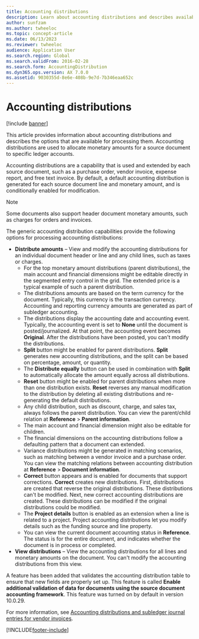 ```yaml
---
title: Accounting distributions
description: Learn about accounting distributions and describes available processing options, including an overview on distribute amounts.
author: sunfzam
ms.author: twheeloc
ms.topic: concept-article
ms.date: 06/13/2023
ms.reviewer: twheeloc
audience: Application User
ms.search.region: Global
ms.search.validFrom: 2016-02-28
ms.search.form: AccountingDistribution
ms.dyn365.ops.version: AX 7.0.0
ms.assetid: 9030355d-8e6e-408b-9e7d-7b346eaa652c
---
```


# Accounting distributions

[!include [banner](../includes/banner.md)]

This article provides information about accounting distributions and describes the options that are available for processing them. Accounting distributions are used to allocate monetary amounts for a source document to specific ledger accounts. 

Accounting distributions are a capability that is used and extended by each source document, such as a purchase order, vendor invoice, expense report, and free text invoice. By default, a default accounting distribution is generated for each source document line and monetary amount, and is conditionally enabled for modification. 

> [!NOTE] 
> Some documents also support header document monetary amounts, such as charges for orders and invoices. 

The generic accounting distribution capabilities provide the following options for processing accounting distributions:

-   **Distribute amounts** – View and modify the accounting distributions for an individual document header or line and any child lines, such as taxes or charges.
    -   For the top monetary amount distributions (parent distributions), the main account and financial dimensions might be editable directly in the segmented entry control in the grid. The extended price is a typical example of such a parent distribution.
    -   The distributions amounts are based on the term currency for the document. Typically, this currency is the transaction currency. Accounting and reporting currency amounts are generated as part of subledger accounting.
    -   The distributions display the accounting date and accounting event. Typically, the accounting event is set to **None** until the document is posted/journalized. At that point, the accounting event becomes **Original**. After the distributions have been posted, you can't modify the distributions.
    -   **Split** button might be enabled for parent distributions. **Split** generates new accounting distributions, and the split can be based on percentage, amount, or quantity.
    -   The **Distribute equally** button can be used in combination with **Split** to automatically allocate the amount equally across all distributions.
    -   **Reset** button might be enabled for parent distributions when more than one distribution exists. **Reset** reverses any manual modification to the distribution by deleting all existing distributions and re-generating the default distributions.
    -   Any child distribution, such as discount, charge, and sales tax, always follows the parent distribution. You can view the parent/child relation at **Reference** &gt; **Parent information**.
    -   The main account and financial dimension might also be editable for children.
    -   The financial dimensions on the accounting distributions follow a defaulting pattern that a document can extended.
    -   Variance distributions might be generated in matching scenarios, such as matching between a vendor invoice and a purchase order. You can view the matching relations between accounting distribution at **Reference** &gt; **Document information**.
    -   **Correct** button appears and is enabled for documents that support corrections. **Correct** creates new distributions. First, distributions are created that reverse the original distributions. These distributions can't be modified. Next, new correct accounting distributions are created. These distributions can be modified if the original distributions could be modified.
    -   The **Project details** button is enabled as an extension when a line is related to a project. Project accounting distributions let you modify details such as the funding source and line property.
    -   You can view the current document accounting status in **Reference**. The status is for the entire document, and indicates whether the document is in process or completed.
-   **View distributions** – View the accounting distributions for all lines and monetary amounts on the document. You can't modify the accounting distributions from this view.

A feature has been added that validates the accounting distribution table to ensure that new fields are properly set up. This feature is called **Enable additional validation of data for documents using the source document accounting framework**. This feature was turned on by default in version 10.0.29. 

For more information, see [Accounting distributions and subledger journal entries for vendor invoices](accounting-distributions-subledger-journal-entries-vendor-invoices.md).


[!INCLUDE[footer-include](../../includes/footer-banner.md)]

